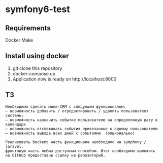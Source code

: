 # symfony6-test

## Requirements

Docker
Make

## Install using docker

1. git clone this repository
1. docker-compose up
1. Application now is ready on http://localhost:8000

## ТЗ

```
Необходимо сделать мини-CRM с следующим функционалом:
– возможность добавить / отредактировать / удалить пользователя системы;
– возможность назначить событие пользователю на определенную дату в календаре
– возможность отслеживать события привязанные к одному пользователю
– возможность вывода всех дней с событиями  (опционально)

Реализовать backend часть функционала необходимо на symphony / laravel,
фронтовую часть любмы доступным способом. Итог необходимо выложить
на GitHub предоставив ссылку на репозиторий.
```